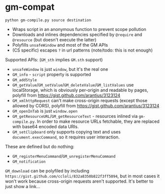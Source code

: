 
# gm-compat

```
python gm-compile.py source destination
```

* Wraps script in an anonymous function to prevent scope pollution
* Downloads and inlines dependencies specified by `@require` and `@resource` (but doesn't execute the latter)
* Polyfills `unsafeWindow` and most of the GM APIs 
* (CS specific) escapes `?` in url patterns (note/todo: this is not enough)

Supported APIs: (`GM_sth` implies `GM.sth` support)
* `unsafeWindow` is just `window`, but it's the real one
* `GM_info` - `script` property is supported
* `GM_addStyle`
* `GM_getValue`/`GM_setValue`/`GM_deleteValue`/`GM_listValues` use localStorage, which is obviously per-origin and readable by pages, polyfill from https://gist.github.com/arantius/3123124
* `GM_xmlhttpRequest` can't make cross-origin requests (except those allowed by CORS), polyfill from https://gist.github.com/arantius/3123124
* `GM_openInTab` is just `window.open`
* `GM_getResourceURL`/`GM_getResourceText` - resources inlined via `gm-compile.py`. In order to make resource URLs fetchable, they are replaced with base64 encoded data URIs.
* `GM_setClipboard` only supports copying text and uses `document.execCommand`, so it requires user interaction.

These are defined but do nothing:
* `GM_registerMenuCommand`/`GM_unregisterMenuCommand`
* `GM_notification`

`GM_download` can be polyfiled by including `https://gist.github.com/ccloli/832a8350b822f3ff5094`, but in most cases it won't work because  cross-origin requests aren't supported. It's better to just show a link...


